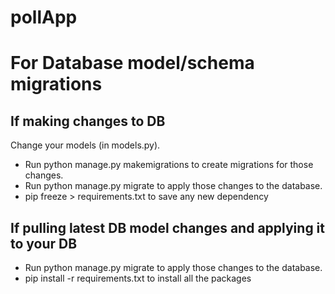 # pollApp

# For Database model/schema migrations

## If making changes to DB
Change your models (in models.py).
- Run python manage.py makemigrations to create migrations for those changes.
- Run python manage.py migrate to apply those changes to the database.
- pip freeze > requirements.txt to save any new dependency

## If pulling latest DB model changes and applying it to your DB
- Run python manage.py migrate to apply those changes to the database.
- pip install -r requirements.txt to install all the packages

